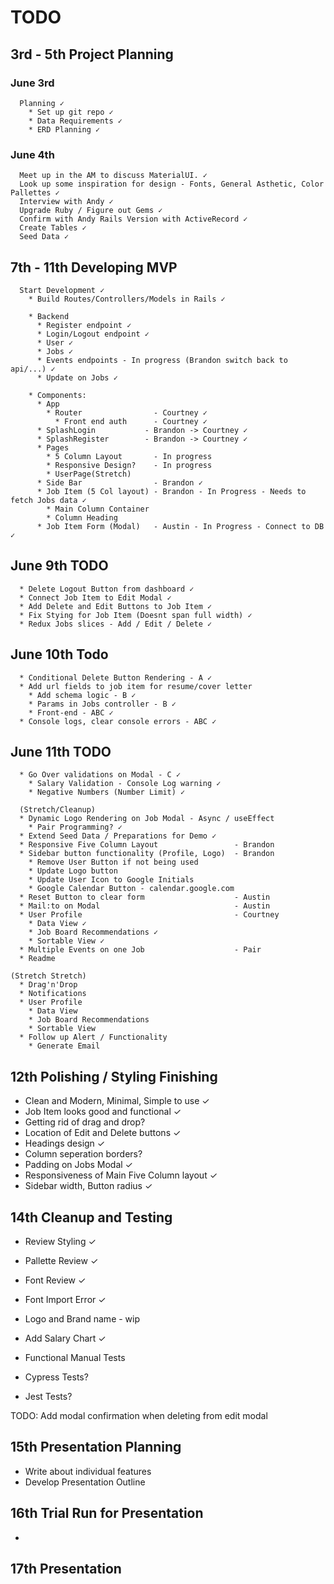 # TODO

## 3rd - 5th Project Planning

### June 3rd

      Planning ✓
        * Set up git repo ✓
        * Data Requirements ✓
        * ERD Planning ✓

### June 4th

      Meet up in the AM to discuss MaterialUI. ✓
      Look up some inspiration for design - Fonts, General Asthetic, Color Pallettes ✓
      Interview with Andy ✓
      Upgrade Ruby / Figure out Gems ✓
      Confirm with Andy Rails Version with ActiveRecord ✓
      Create Tables ✓
      Seed Data ✓

## 7th - 11th Developing MVP

      Start Development ✓
        * Build Routes/Controllers/Models in Rails ✓

        * Backend
          * Register endpoint ✓
          * Login/Logout endpoint ✓
          * User ✓
          * Jobs ✓
          * Events endpoints - In progress (Brandon switch back to api/...) ✓
          * Update on Jobs ✓

        * Components:
          * App
            * Router                - Courtney ✓
              * Front end auth      - Courtney ✓
          * SplashLogin           - Brandon -> Courtney ✓
          * SplashRegister        - Brandon -> Courtney ✓
          * Pages
            * 5 Column Layout       - In progress
            * Responsive Design?    - In progress
            * UserPage(Stretch)
          * Side Bar                - Brandon ✓
          * Job Item (5 Col layout) - Brandon - In Progress - Needs to fetch Jobs data ✓
            * Main Column Container 
            * Column Heading
          * Job Item Form (Modal)   - Austin - In Progress - Connect to DB ✓

  ## June 9th TODO
      * Delete Logout Button from dashboard ✓
      * Connect Job Item to Edit Modal ✓
      * Add Delete and Edit Buttons to Job Item ✓
      * Fix Stying for Job Item (Doesnt span full width) ✓
      * Redux Jobs slices - Add / Edit / Delete ✓

  ## June 10th Todo
      * Conditional Delete Button Rendering - A ✓
      * Add url fields to job item for resume/cover letter
        * Add schema logic - B ✓
        * Params in Jobs controller - B ✓
        * Front-end - ABC ✓
      * Console logs, clear console errors - ABC ✓
  
  ## June 11th TODO
      * Go Over validations on Modal - C ✓
        * Salary Validation - Console Log warning ✓
        * Negative Numbers (Number Limit) ✓

      (Stretch/Cleanup)
      * Dynamic Logo Rendering on Job Modal - Async / useEffect
        * Pair Programming? ✓
      * Extend Seed Data / Preparations for Demo ✓
      * Responsive Five Column Layout                 - Brandon
      * Sidebar button functionality (Profile, Logo)  - Brandon
        * Remove User Button if not being used
        * Update Logo button
        * Update User Icon to Google Initials
        * Google Calendar Button - calendar.google.com
      * Reset Button to clear form                    - Austin
      * Mail:to on Modal                              - Austin
      * User Profile                                  - Courtney    
        * Data View ✓
        * Job Board Recommendations ✓
        * Sortable View ✓
      * Multiple Events on one Job                    - Pair
      * Readme

    (Stretch Stretch)
      * Drag'n'Drop
      * Notifications
      * User Profile
        * Data View
        * Job Board Recommendations
        * Sortable View
      * Follow up Alert / Functionality
        * Generate Email

## 12th Polishing / Styling Finishing
  * Clean and Modern, Minimal, Simple to use ✓
  * Job Item looks good and functional ✓
  * Getting rid of drag and drop?
  * Location of Edit and Delete buttons ✓
  * Headings design ✓
  * Column seperation borders?
  * Padding on Jobs Modal ✓
  * Responsiveness of Main Five Column layout ✓
  * Sidebar width, Button radius ✓

## 14th Cleanup and Testing

  * Review Styling ✓
  * Pallette Review ✓
  * Font Review ✓
  * Font Import Error ✓
  * Logo and Brand name - wip

  * Add Salary Chart ✓

  * Functional Manual Tests
  * Cypress Tests?
  * Jest Tests?

  TODO:
    Add modal confirmation when deleting from edit modal

## 15th Presentation Planning

  * Write about individual features
  * Develop Presentation Outline

## 16th Trial Run for Presentation

  * 

## 17th Presentation
